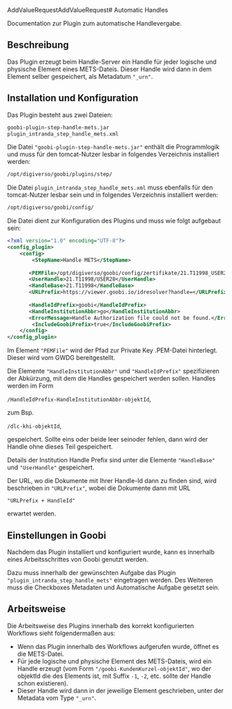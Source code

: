 AddValueRequestAddValueRequest# Automatic Handles

Documentation zur Plugin zum automatische Handlevergabe.

## Beschreibung

Das Plugin erzeugt beim Handle-Server ein Handle für jeder logische und physische Element eines METS-Dateis. Dieser Handle wird dann in dem Element selber gespeichert, als Metadatum `"_urn"`.


## Installation und Konfiguration

Das Plugin besteht aus zwei Dateien:

```bash
goobi-plugin-step-handle-mets.jar
plugin_intranda_step_handle_mets.xml
```

Die Datei `"goobi-plugin-step-handle-mets.jar"` enthält die Programmlogik und muss für den tomcat-Nutzer lesbar in folgendes Verzeichnis installiert werden:

```bash
/opt/digiverso/goobi/plugins/step/
```

Die Datei ```plugin_intranda_step_handle_mets.xml``` muss ebenfalls für den tomcat-Nutzer lesbar sein und in folgendes Verzeichnis installiert werden:

```bash
/opt/digiverso/goobi/config/
```

Die Datei dient zur Konfiguration des Plugins und muss wie folgt aufgebaut sein:

```xml
<?xml version="1.0" encoding="UTF-8"?>
<config_plugin>
	<config>
		<StepName>Handle METS</StepName>
		
       <PEMFile>/opt/digiverso/goobi/config/zertifikate/21.T11998_USER28-priv.pem</PEMFile>
       <UserHandle>21.T11998/USER28</UserHandle> 
       <HandleBase>21.T11998</HandleBase> 
       <URLPrefix>https://viewer.goobi.io/idresolver?handle=</URLPrefix> 
            
       <HandleIdPrefix>goobi</HandleIdPrefix>
       <HandleInstitutionAbbr>go</HandleInstitutionAbbr>
       <ErrorMessage>Handle Authorization file could not be found.</ErrorMessage>
    	<IncludeGoobiPrefix>true</IncludeGoobiPrefix>		
	</config>
</config_plugin>
```

Im Element `"PEMFile"`
wird der Pfad zur Private Key .PEM-Datei hinterlegt. Dieser wird vom GWDG bereitgestellt.


Die  Elemente `"HandleInstitutionAbbr"` und `"HandleIdPrefix"`
spezifizieren der Abkürzung, mit dem die Handles gespeichert werden sollen. Handles werden im Form

`/HandleIdPrefix-HandleInstitutionAbbr-objektId`,

zum Bsp.

`/dlc-khi-objektId`,

gespeichert. Sollte eins oder beide leer seinoder fehlen, dann wird der Handle ohne dieses Teil gespeichert. 

Details der Institution Handle Prefix sind unter die Elemente  `"HandleBase"` und `"UserHandle"` gespeichert. 

Der URL, wo die Dokumente mit Ihrer Handle-Id dann zu finden sind, wird beschrieben in `"URLPrefix"`, wobei die Dokumente dann mit URL 

`"URLPrefix + HandleId"` 
        
erwartet werden.


## Einstellungen in Goobi

Nachdem das Plugin installiert und konfiguriert wurde, kann es innerhalb eines Arbeitsschrittes von Goobi genutzt werden.

Dazu muss innerhalb der gewünschten Aufgabe das Plugin `"plugin_intranda_step_handle_mets"` eingetragen werden. Des Weiteren muss die Checkboxes Metadaten und Automatische Aufgabe gesetzt sein.

## Arbeitsweise

Die Arbeitsweise des Plugins innerhalb des korrekt konfigurierten Workflows sieht folgendermaßen aus:

* Wenn das Plugin innerhalb des Workflows aufgerufen wurde, öffnet es die METS-Datei.
* Für jede logische und physische Element des METS-Dateis, wird ein Handle erzeugt (vom Form `"/goobi-KundenKurzel-objektId"`, wo der
objektId die des Elements ist, mit Suffix `-1`, `-2`, etc. sollte der Handle schon existieren).
* Dieser Handle wird dann in der jeweilige Element geschrieben, unter der Metadata vom Type `"_urn"`.
